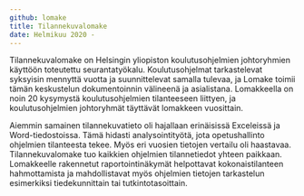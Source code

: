 ```yaml
---
github: lomake
title: Tilannekuvalomake
date: Helmikuu 2020 -
---
```


Tilannekuvalomake on Helsingin yliopiston koulutusohjelmien johtoryhmien käyttöön toteutettu seurantatyökalu. Koulutusohjelmat tarkastelevat syksyisin mennyttä vuotta ja suunnittelevat samalla tulevaa, ja Lomake toimii tämän keskustelun dokumentoinnin välineenä ja asialistana. Lomakkeella on noin 20 kysymystä koulutusohjelmien tilanteeseen liittyen, ja koulutusohjelmien johtoryhmät täyttävät lomakkeen vuosittain. 

Aiemmin samainen tilannekuvatieto oli hajallaan erinäisissä Exceleissä ja Word-tiedostoissa. Tämä hidasti analysointityötä, jota opetushallinto ohjelmien tilanteesta tekee. Myös eri vuosien tietojen vertailu oli haastavaa. Tilannekuvalomake tuo kaikkien ohjelmien tilannetiedot yhteen paikkaan. Lomakkeelle rakennetut raportointinäkymät helpottavat kokonaistilanteen hahmottamista ja mahdollistavat myös ohjelmien tietojen tarkastelun esimerkiksi tiedekunnittain tai tutkintotasoittain.